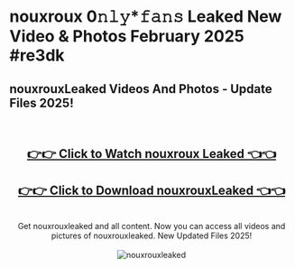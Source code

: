 # nouxroux 0𝚗𝚕𝚢*𝚏𝚊𝚗𝚜 Leaked New Video & Photos February 2025 #re3dk

<h2>nouxrouxLeaked Videos And Photos - Update Files 2025!</h2>
<br>
<div align="center">
<h2><a href="https://mediaupload.pro?title=nouxroux&ref=11F" rel="nofollow">👉👉 Click to Watch nouxroux Leaked 👈👈</a></h2>
<h2><a href="https://mediaupload.pro?title=nouxroux&ref=11F" rel="nofollow">👉👉 Click to Download nouxrouxLeaked 👈👈</a></h2>
<br>
Get nouxrouxleaked and all content. Now you can access all videos and pictures of nouxrouxleaked. New Updated Files 2025!
<br>
<br>
<a href="https://mediaupload.pro?title=nouxroux&ref=11F" rel="nofollow" data-target="animated-image.originalLink"><img src="https://i.ibb.co/Gkj2r4b/banner.png" alt="nouxrouxleaked" style="max-width: 100%; display: inline-block;" data-target="animated-image.originalImage"></a>
</div>
<br>


